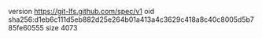version https://git-lfs.github.com/spec/v1
oid sha256:d1eb6c111d5eb882d25e264b01a413a4c3629c418a8c40c8005d5b785fe60555
size 4073
